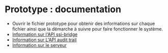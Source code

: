 # Prototype : documentation

- Ouvrir le fichier prototype pour obtenir des informations sur chaque fichier ainsi que la démarche à suivre pour faire fonctionner le système.
- [Information sur l'API ssi-bridge](https://wiki.iota.org/integration-services/references/ssi_bridge_api_reference)
- [Information sur L'API audit trail](https://wiki.iota.org/integration-services/references/audit_trail_gw_api_reference)
- [Information sur le serveur](./server-info.md)